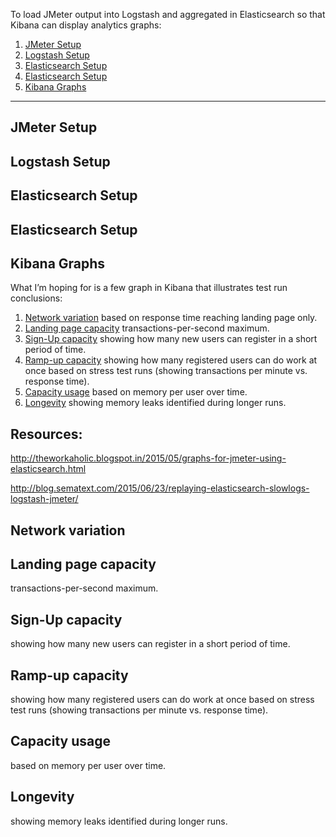 To load JMeter output into Logstash and aggregated in Elasticsearch so that Kibana can display analytics graphs:

1. <a href="#JMeterSetup"> JMeter Setup</a>
2. <a href="#LogstashSetup"> Logstash Setup</a>
3. <a href="#ElasticsearchSetup"> Elasticsearch Setup</a>
4. <a href="#KibanaSetup"> Elasticsearch Setup</a>
5. <a href="#KibanaGraphs"> Kibana Graphs</a>

<hr />

## <a name="JMeterSetup"> JMeter Setup</a>


## <a name="LogstashSetup"> Logstash Setup</a>


## <a name="ElasticsearchSetup"> Elasticsearch Setup</a>


## <a name="KibanaSetup"> Elasticsearch Setup</a>


## <a name="KibanaGraphs"> Kibana Graphs</a>
What I’m hoping for is a few graph in Kibana that illustrates test run conclusions:

1. <a href="#NetworkVariation">Network variation</a> based on response time reaching landing page only.
2. <a href="#LandingPageCapacity">Landing page capacity</a> transactions-per-second maximum.
3. <a href="#SignUpCapacity">Sign-Up capacity</a> showing how many new users can register in a short period of time.
4. <a href="#WorkCapacity">Ramp-up capacity</a> showing how many registered users can do work at once based on 
   stress test runs (showing transactions per minute vs. response time).
5. <a href="#CapacityUsage">Capacity usage</a> based on memory per user over time.
6. <a href="#Longevity">Longevity</a> showing memory leaks identified during longer runs.

## Resources:
http://theworkaholic.blogspot.in/2015/05/graphs-for-jmeter-using-elasticsearch.html

http://blog.sematext.com/2015/06/23/replaying-elasticsearch-slowlogs-logstash-jmeter/


## <a name="NetworkVariation">Network variation</a>


## <a name="LandingPageCapacity">Landing page capacity</a>
   transactions-per-second maximum.


## <a name="SignUpCapacity">Sign-Up capacity</a> 
   showing how many new users can register in a short period of time.


## <a name="WorkCapacity">Ramp-up capacity</a> 
   showing how many registered users can do work at once based on 
   stress test runs (showing transactions per minute vs. response time).


## <a name="CapacityUsage">Capacity usage</a> 
   based on memory per user over time.


## <a name="Longevity">Longevity</a> 
   showing memory leaks identified during longer runs.
